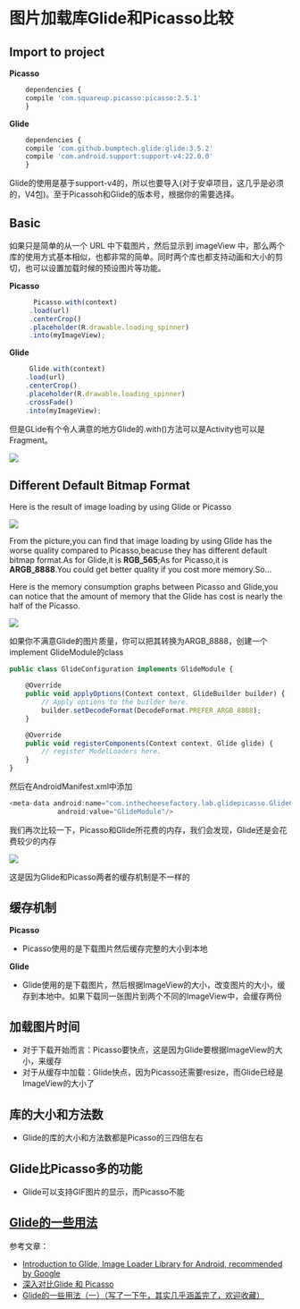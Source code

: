 图片加载库Glide和Picasso比较
===

## Import to project
**Picasso**
``` javascript  
    dependencies {
    compile 'com.squareup.picasso:picasso:2.5.1'
    }
```

**Glide**
``` javascript 
    dependencies {
    compile 'com.github.bumptech.glide:glide:3.5.2'
    compile 'com.android.support:support-v4:22.0.0'
    }
```

Glide的使用是基于support-v4的，所以也要导入(对于安卓项目，这几乎是必须的，V4包)。至于Picassoh和Glide的版本号，根据你的需要选择。


## Basic

如果只是简单的从一个 URL 中下载图片，然后显示到 imageView 中，那么两个库的使用方式基本相似，也都非常的简单。同时两个库也都支持动画和大小的剪切，也可以设置加载时候的预设图片等功能。

**Picasso**
``` javascript 
      Picasso.with(context)
     .load(url)
     .centerCrop()
     .placeholder(R.drawable.loading_spinner)
     .into(myImageView);
```

**Glide**
``` javascript
     Glide.with(context)
    .load(url)
    .centerCrop()
    .placeholder(R.drawable.loading_spinner)
    .crossFade()
    .into(myImageView);
```

但是GLide有个令人满意的地方Glide的.with()方法可以是Activity也可以是Fragment。

![](https://github.com/nullWolf007/android/raw/master/image/imageGlidePicasso/with.png)


## Different Default Bitmap Format
Here is the result of image loading by using Glide or Picasso

<img src="https://github.com/nullWolf007/android/blob/master/image/imageGlidePicasso/firstload.jpg"/>

From the picture,you can find that image loading by using Glide has the worse quality compared to Picasso,beacuse they has different default bitmap format.As for Glide,it is **RGB_565**;As for Picasso,it is **ARGB_8888**.You could get better quality if you cost more memory.So...

Here is the memory consumption graphs between Picasso and Glide,you can notice that the amount of memory that the Glide has cost is nearly the half of the Picasso.

<img src="https://github.com/nullWolf007/android/blob/master/image/imageGlidePicasso/ram1_1.png"/>

如果你不满意Glide的图片质量，你可以把其转换为ARGB_8888，创建一个implement GlideModule的class
```javascript
public class GlideConfiguration implements GlideModule {

    @Override
    public void applyOptions(Context context, GlideBuilder builder) {
        // Apply options to the builder here.
        builder.setDecodeFormat(DecodeFormat.PREFER_ARGB_8888);
    }

    @Override
    public void registerComponents(Context context, Glide glide) {
        // register ModelLoaders here.
    }
}
```
然后在AndroidManifest.xml中添加
```javascript
<meta-data android:name="com.inthecheesefactory.lab.glidepicasso.GlideConfiguration"
            android:value="GlideModule"/>
```
我们再次比较一下，Picasso和Glide所花费的内存，我们会发现，Glide还是会花费较少的内存

<img src="https://github.com/nullWolf007/android/blob/master/image/imageGlidePicasso/ram2_1.png"/>

这是因为Glide和Picasso两者的缓存机制是不一样的

## 缓存机制
**Picasso**
* Picasso使用的是下载图片然后缓存完整的大小到本地

**Glide**
* Glide使用的是下载图片，然后根据ImageView的大小，改变图片的大小，缓存到本地中。如果下载同一张图片到两个不同的ImageView中，会缓存两份

## 加载图片时间
* 对于下载开始而言：Picasso要快点，这是因为Glide要根据ImageView的大小，来缓存
* 对于从缓存中加载：Glide快点，因为Picasso还需要resize，而Glide已经是ImageView的大小了

## 库的大小和方法数
* Glide的库的大小和方法数都是Picasso的三四倍左右

## Glide比Picasso多的功能
* Glide可以支持GIF图片的显示，而Picasso不能

## [Glide的一些用法](http://www.jianshu.com/p/c9efd313e79e)

参考文章：
* [Introduction to Glide, Image Loader Library for Android, recommended by Google](https://inthecheesefactory.com/blog/get-to-know-glide-recommended-by-google/en)
* [深入对比Glide 和 Picasso](http://www.jianshu.com/p/fc72001dc18d)
* [Glide的一些用法（一）（写了一下午，其实几乎涵盖完了，欢迎收藏）](http://www.jianshu.com/p/c9efd313e79e)
